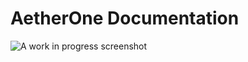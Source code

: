 # AetherOne Documentation

![A work in progress screenshot](https://github.com/radionics/OpenSourceRadionics/tree/master/software/documentation/workInProgress.png "Work in progress")
